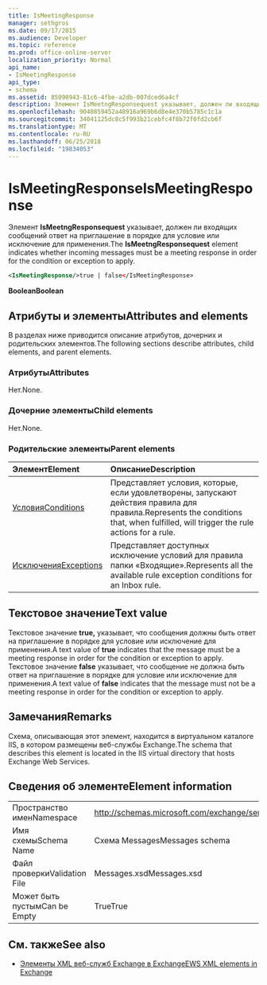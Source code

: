 ```yaml
---
title: IsMeetingResponse
manager: sethgros
ms.date: 09/17/2015
ms.audience: Developer
ms.topic: reference
ms.prod: office-online-server
localization_priority: Normal
api_name:
- IsMeetingResponse
api_type:
- schema
ms.assetid: 85090943-81c6-4fbe-a2db-007dced6a4cf
description: Элемент IsMeetngResponsequest указывает, должен ли входящих сообщений ответ на приглашение в порядке для условие или исключение для применения.
ms.openlocfilehash: 9040859452a48916a969b6d8e4e370b5785c1c1a
ms.sourcegitcommit: 34041125dc8c5f993b21cebfc4f8b72f0fd2cb6f
ms.translationtype: MT
ms.contentlocale: ru-RU
ms.lasthandoff: 06/25/2018
ms.locfileid: "19834053"
---
```

# <a name="ismeetingresponse"></a><span data-ttu-id="56930-103">IsMeetingResponse</span><span class="sxs-lookup"><span data-stu-id="56930-103">IsMeetingResponse</span></span>

<span data-ttu-id="56930-104">Элемент **IsMeetngResponsequest** указывает, должен ли входящих сообщений ответ на приглашение в порядке для условие или исключение для применения.</span><span class="sxs-lookup"><span data-stu-id="56930-104">The **IsMeetngResponsequest** element indicates whether incoming messages must be a meeting response in order for the condition or exception to apply.</span></span> 
  
```XML
<IsMeetingResponse/>true | false</IsMeetingResponse>
```

 <span data-ttu-id="56930-105">**Boolean**</span><span class="sxs-lookup"><span data-stu-id="56930-105">**Boolean**</span></span>
## <a name="attributes-and-elements"></a><span data-ttu-id="56930-106">Атрибуты и элементы</span><span class="sxs-lookup"><span data-stu-id="56930-106">Attributes and elements</span></span>

<span data-ttu-id="56930-107">В разделах ниже приводится описание атрибутов, дочерних и родительских элементов.</span><span class="sxs-lookup"><span data-stu-id="56930-107">The following sections describe attributes, child elements, and parent elements.</span></span>
  
### <a name="attributes"></a><span data-ttu-id="56930-108">Атрибуты</span><span class="sxs-lookup"><span data-stu-id="56930-108">Attributes</span></span>

<span data-ttu-id="56930-109">Нет.</span><span class="sxs-lookup"><span data-stu-id="56930-109">None.</span></span>
  
### <a name="child-elements"></a><span data-ttu-id="56930-110">Дочерние элементы</span><span class="sxs-lookup"><span data-stu-id="56930-110">Child elements</span></span>

<span data-ttu-id="56930-111">Нет.</span><span class="sxs-lookup"><span data-stu-id="56930-111">None.</span></span>
  
### <a name="parent-elements"></a><span data-ttu-id="56930-112">Родительские элементы</span><span class="sxs-lookup"><span data-stu-id="56930-112">Parent elements</span></span>

|<span data-ttu-id="56930-113">**Элемент**</span><span class="sxs-lookup"><span data-stu-id="56930-113">**Element**</span></span>|<span data-ttu-id="56930-114">**Описание**</span><span class="sxs-lookup"><span data-stu-id="56930-114">**Description**</span></span>|
|:-----|:-----|
|[<span data-ttu-id="56930-115">Условия</span><span class="sxs-lookup"><span data-stu-id="56930-115">Conditions</span></span>](conditions.md) <br/> |<span data-ttu-id="56930-116">Представляет условия, которые, если удовлетворены, запускают действия правила для правила.</span><span class="sxs-lookup"><span data-stu-id="56930-116">Represents the conditions that, when fulfilled, will trigger the rule actions for a rule.</span></span>  <br/> |
|[<span data-ttu-id="56930-117">Исключения</span><span class="sxs-lookup"><span data-stu-id="56930-117">Exceptions</span></span>](exceptions.md) <br/> |<span data-ttu-id="56930-118">Представляет доступных исключение условий для правила папки «Входящие».</span><span class="sxs-lookup"><span data-stu-id="56930-118">Represents all the available rule exception conditions for an Inbox rule.</span></span>  <br/> |
   
## <a name="text-value"></a><span data-ttu-id="56930-119">Текстовое значение</span><span class="sxs-lookup"><span data-stu-id="56930-119">Text value</span></span>

<span data-ttu-id="56930-120">Текстовое значение **true,** указывает, что сообщения должны быть ответ на приглашение в порядке для условие или исключение для применения.</span><span class="sxs-lookup"><span data-stu-id="56930-120">A text value of **true** indicates that the message must be a meeting response in order for the condition or exception to apply.</span></span> <span data-ttu-id="56930-121">Текстовое значение **false** указывает, что сообщение не должна быть ответ на приглашение в порядке для условие или исключение для применения.</span><span class="sxs-lookup"><span data-stu-id="56930-121">A text value of **false** indicates that the message must not be a meeting response in order for the condition or exception to apply.</span></span> 
  
## <a name="remarks"></a><span data-ttu-id="56930-122">Замечания</span><span class="sxs-lookup"><span data-stu-id="56930-122">Remarks</span></span>

<span data-ttu-id="56930-123">Схема, описывающая этот элемент, находится в виртуальном каталоге IIS, в котором размещены веб-службы Exchange.</span><span class="sxs-lookup"><span data-stu-id="56930-123">The schema that describes this element is located in the IIS virtual directory that hosts Exchange Web Services.</span></span>
  
## <a name="element-information"></a><span data-ttu-id="56930-124">Сведения об элементе</span><span class="sxs-lookup"><span data-stu-id="56930-124">Element information</span></span>

|||
|:-----|:-----|
|<span data-ttu-id="56930-125">Пространство имен</span><span class="sxs-lookup"><span data-stu-id="56930-125">Namespace</span></span>  <br/> |http://schemas.microsoft.com/exchange/services/2006/messages  <br/> |
|<span data-ttu-id="56930-126">Имя схемы</span><span class="sxs-lookup"><span data-stu-id="56930-126">Schema Name</span></span>  <br/> |<span data-ttu-id="56930-127">Схема Messages</span><span class="sxs-lookup"><span data-stu-id="56930-127">Messages schema</span></span>  <br/> |
|<span data-ttu-id="56930-128">Файл проверки</span><span class="sxs-lookup"><span data-stu-id="56930-128">Validation File</span></span>  <br/> |<span data-ttu-id="56930-129">Messages.xsd</span><span class="sxs-lookup"><span data-stu-id="56930-129">Messages.xsd</span></span>  <br/> |
|<span data-ttu-id="56930-130">Может быть пустым</span><span class="sxs-lookup"><span data-stu-id="56930-130">Can be Empty</span></span>  <br/> |<span data-ttu-id="56930-131">True</span><span class="sxs-lookup"><span data-stu-id="56930-131">True</span></span>  <br/> |
   
## <a name="see-also"></a><span data-ttu-id="56930-132">См. также</span><span class="sxs-lookup"><span data-stu-id="56930-132">See also</span></span>



- [<span data-ttu-id="56930-133">Элементы XML веб-служб Exchange в Exchange</span><span class="sxs-lookup"><span data-stu-id="56930-133">EWS XML elements in Exchange</span></span>](ews-xml-elements-in-exchange.md)

